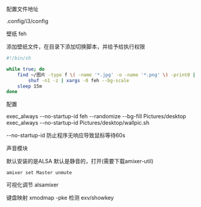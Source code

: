 配置文件地址

.config/i3/config

壁纸 feh 

添加壁纸文件，在目录下添加切换脚本，并给予给执行权限

```bash
#!/bin/sh

while true; do
	find ~/图片 -type f \( -name '*.jpg' -o -name '*.png' \) -print0 |
		shuf -n1 -z | xargs -0 feh --bg-scale
	sleep 15m
done

```

配置

exec_always --no-startup-id feh --randomize --bg-fill Pictures/desktop
exec_always --no-startup-id Pictures/desktop/wallpic.sh

--no-startup-id 防止程序无响应导致鼠标等待60s

声音模块

默认安装的是ALSA 默认是静音的，打开(需要下载amixer-util)

```shell
amixer set Master unmute
```

可视化调节 alsamixer

键盘映射 xmodmap -pke 检测 exv/showkey
